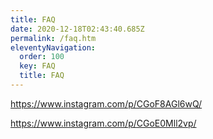 ```yaml
---
title: FAQ
date: 2020-12-18T02:43:40.685Z
permalink: /faq.htm
eleventyNavigation:
  order: 100
  key: FAQ
  title: FAQ
---
```


https://www.instagram.com/p/CGoF8AGl6wQ/

https://www.instagram.com/p/CGoE0Mll2vp/
